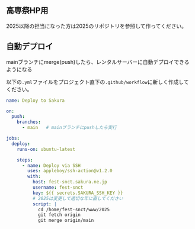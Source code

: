 ## 高専祭HP用

2025以降の担当になった方は2025のリポジトリを参照して作ってください。

## 自動デプロイ

mainブランチにmerge(push)したら、レンタルサーバーに自動デプロイできるようになる

以下の`.yml`ファイルをプロジェクト直下の`.github/workflow`に新しく作成してください。

```yml
name: Deploy to Sakura

on:
  push:
    branches:
      - main   # mainブランチにpushしたら実行

jobs:
  deploy:
    runs-on: ubuntu-latest

    steps:
      - name: Deploy via SSH
        uses: appleboy/ssh-action@v1.2.0
        with:
          host: fest-snct.sakura.ne.jp
          username: fest-snct
          key: ${{ secrets.SAKURA_SSH_KEY }}
          # 2025は変更して適切な年に直してください
          script: |
            cd /home/fest-snct/www/2025
            git fetch origin
            git merge origin/main

```

<!--

**Here are some ideas to get you started:**

🙋‍♀️ A short introduction - what is your organization all about?
🌈 Contribution guidelines - how can the community get involved?
👩‍💻 Useful resources - where can the community find your docs? Is there anything else the community should know?
🍿 Fun facts - what does your team eat for breakfast?
🧙 Remember, you can do mighty things with the power of [Markdown](https://docs.github.com/github/writing-on-github/getting-started-with-writing-and-formatting-on-github/basic-writing-and-formatting-syntax)
-->
